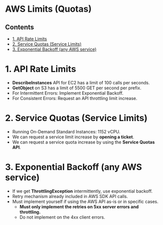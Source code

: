 # AWS Limits (Quotas) <!-- omit in toc -->

## Contents <!-- omit in toc -->

- [1. API Rate Limits](#1-api-rate-limits)
- [2. Service Quotas (Service Limits)](#2-service-quotas-service-limits)
- [3. Exponential Backoff (any AWS service)](#3-exponential-backoff-any-aws-service)

# 1. API Rate Limits

- **DescribeInstances** API for EC2 has a limit of 100 calls per seconds.
- **GetObject** on S3 has a limit of 5500 GET per second per prefix.
- For Intermittent Errors: Implement Exponential Backoff.
- For Consistent Errors: Request an API throttling limit increase.

# 2. Service Quotas (Service Limits)

- Running On-Demand Standard Instances: 1152 vCPU.
- We can request a service limit increase by **opening a ticket**.
- We can request a service quota increase by using the **Service Quotas API**.

# 3. Exponential Backoff (any AWS service)

- If we get **ThrottlingException** intermittently, use exponential backoff.
- Retry mechanism already included in AWS SDK API calls.
- Must implement yourself if using the AWS API as-is or in specific cases.
  - **Must only implement the retries on 5xx server errors and throttling.**
  - Do not implement on the 4xx client errors.
